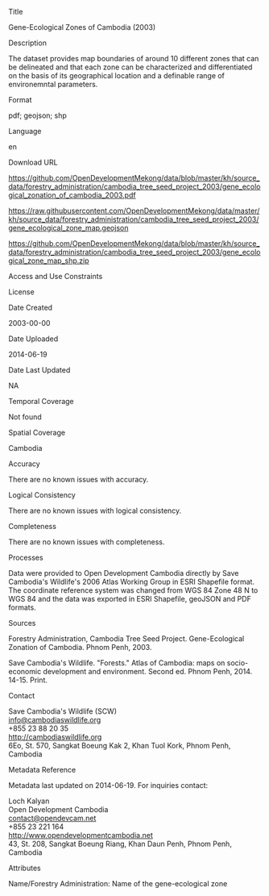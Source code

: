 Title

Gene-Ecological Zones of Cambodia (2003)

Description

The dataset provides map boundaries of around 10 different zones that can be delineated and that each zone can be characterized and differentiated on the basis of its geographical location and a definable range of environemntal parameters. 

Format

pdf; geojson; shp

Language

en

Download URL

https://github.com/OpenDevelopmentMekong/data/blob/master/kh/source_data/forestry_administration/cambodia_tree_seed_project_2003/gene_ecological_zonation_of_cambodia_2003.pdf

https://raw.githubusercontent.com/OpenDevelopmentMekong/data/master/kh/source_data/forestry_administration/cambodia_tree_seed_project_2003/gene_ecological_zone_map.geojson

https://github.com/OpenDevelopmentMekong/data/blob/master/kh/source_data/forestry_administration/cambodia_tree_seed_project_2003/gene_ecological_zone_map_shp.zip

Access and Use Constraints



License



Date Created

2003-00-00

Date Uploaded

2014-06-19

Date Last Updated

NA

Temporal Coverage

Not found

Spatial Coverage

Cambodia

Accuracy

There are no known issues with accuracy.

Logical Consistency

There are no known issues with logical consistency.

Completeness

There are no known issues with completeness.

Processes

Data were provided to Open Development Cambodia directly by Save Cambodia's Wildlife's 2006 Atlas Working Group in ESRI Shapefile format. The coordinate reference system was changed from WGS 84 Zone 48 N to WGS 84 and the data was exported in ESRI Shapefile, geoJSON and PDF formats.

Sources

Forestry Administration, Cambodia Tree Seed Project. Gene-Ecological Zonation of Cambodia. Phnom Penh, 2003.

Save Cambodia's Wildlife. "Forests." Atlas of Cambodia: maps on socio-economic development and environment. Second ed. Phnom Penh, 2014. 14-15. Print.

Contact

Save Cambodia's Wildlife (SCW)  
info@cambodiaswildlife.org  
+855 23 88 20 35  
http://cambodiaswildlife.org  
6Eo, St. 570, Sangkat Boeung Kak 2, Khan Tuol Kork, Phnom Penh, Cambodia  

Metadata Reference

Metadata last updated on 2014-06-19. For inquiries contact:

Loch Kalyan  
Open Development Cambodia  
contact@opendevcam.net  
+855 23 221 164  
http://www.opendevelopmentcambodia.net  
43, St. 208, Sangkat Boeung Riang, Khan Daun Penh, Phnom Penh, Cambodia  

Attributes

Name/Forestry Administration: Name of the gene-ecological zone




